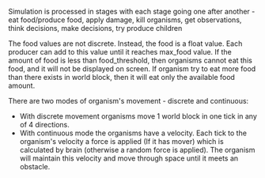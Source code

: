 Simulation is processed in stages with each stage going one after another - eat food/produce food, apply damage, kill organisms, get observations, think decisions, make decisions, try produce children

The food values are not discrete. Instead, the food is a float value. Each producer can add to this value until it reaches max_food value. If the amount of food is less than food_threshold, then organisms cannot eat this food, and it will not be displayed on screen. If organism try to eat more food than there exists in world block, then it will eat only the available food amount.

There are two modes of organism's movement - discrete and continuous:
- With discrete movement organisms move 1 world block in one tick in any of 4 directions. 
- With continuous mode the organisms have a velocity. Each tick to the organism's velocity a force is applied (If it has mover) which is calculated by brain (otherwise a random force is applied). The organism will maintain this velocity and move through space until it meets an obstacle.
